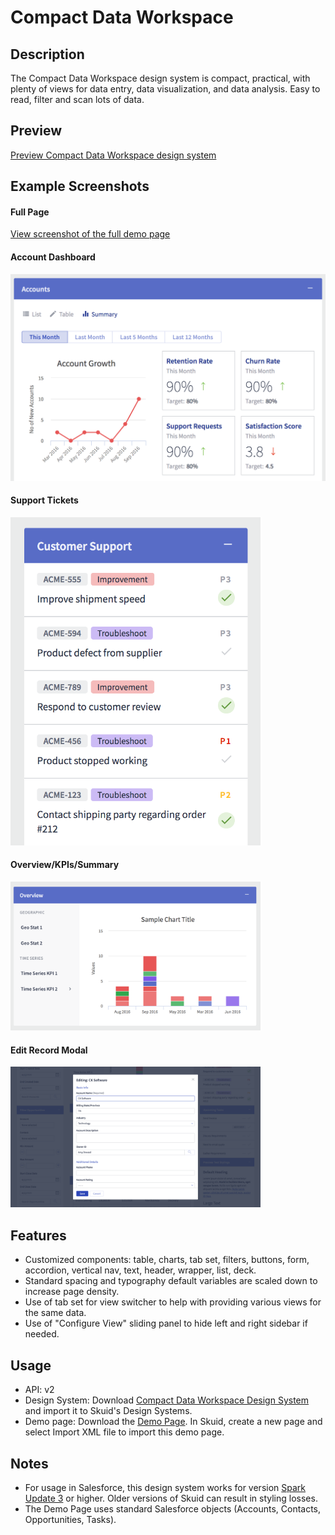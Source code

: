 # Compact Data Workspace

## Description
The Compact Data Workspace design system is compact, practical, with plenty of views for data entry, data visualization, and data analysis. Easy to read, filter and scan lots of data.

## Preview
[Preview Compact Data Workspace design system](https://portal.skuidsite.com/designsystems/compact-data-workspace)

## Example Screenshots

#### Full Page
[View screenshot of the full demo page](Screenshots/full_page.png)

#### Account Dashboard
<img src="Screenshots/account_dashboard.png" alt="Screenshot: Account Dashboard" width="600"/>

#### Support Tickets
<img src="Screenshots/support_tickets.png" alt="Screenshot: Support Tickets" width="400"/>

#### Overview/KPIs/Summary
<img src="Screenshots/vertical_nav_and_chart.png" alt="Screenshot: Overview" width="400"/>

#### Edit Record Modal
<img src="Screenshots/edit_form.png" alt="Screenshot: Edit Record Modal" width="400"/>

## Features
- Customized components: table, charts, tab set, filters, buttons, form, accordion, vertical nav, text, header, wrapper, list, deck.
- Standard spacing and typography default variables are scaled down to increase page density.
- Use of tab set for view switcher to help with providing various views for the same data.
- Use of "Configure View" sliding panel to hide left and right sidebar if needed.

## Usage
- API: v2
- Design System: Download [Compact Data Workspace Design System](CompactDataWorkspace.designsystem) and import it to Skuid's Design Systems.
- Demo page: Download the [Demo Page](CompactDataWorkspace_DemoPage.xml). In Skuid, create a new page and select Import XML file to import this demo page.

## Notes
- For usage in Salesforce, this design system works for version [Spark Update 3](https://docs.skuid.com/v12.4.2/v2/en/release-notes.html) or higher. Older versions of Skuid can result in styling losses.
- The Demo Page uses standard Salesforce objects (Accounts, Contacts, Opportunities, Tasks).
